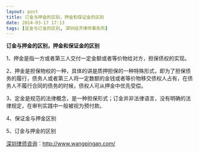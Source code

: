 ```yaml
---
layout: post
title: 订金与押金的区别，押金和保证金的区别
date: 2014-03-17 17:13
tags: [定金与订金的区别, 深圳经济律师事务所]
---
```

<strong>订金与押金的区别，押金和保证金的区别</strong>

1、押金是指一方或者第三人交付一定金额或者等价物给对方，担保债权的实现。

2、押金是担保物权的一种，具体的讲是质押担保的一种特殊形式，即为了担保债务的履行，债务人或者第三人将一定数额的金钱或者等价物移交债权人占有，在债务人不履行合同的债务的时候，债权人可从押金中优先受偿。

3、定金是规范的法律概念，是一种担保形式；订金并非法律语言，没有明确的法律规定，在审判实践中一般被视为预付款。

4、保证金与押金区别

5、订金与押金的区别




<a href="http://www.wangpingan.com/">深圳律师咨询</a>：<a href="http://www.wangpingan.com/">http://www.wangpingan.com/</a>

